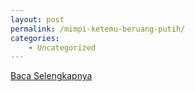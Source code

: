 ```yaml
---
layout: post
permalink: /mimpi-ketemu-beruang-putih/
categories:
    - Uncategorized
---
```


[Baca Selengkapnya](/07)